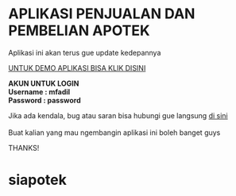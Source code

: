 <h1>APLIKASI PENJUALAN DAN PEMBELIAN APOTEK</h1>

Aplikasi ini akan terus gue update kedepannya

<a href="http://apotekara.herokuapp.com/">UNTUK DEMO APLIKASI BISA KLIK DISINI</a>

<strong>AKUN UNTUK LOGIN <br>
    Username : mfadil <br>
    Password : password
</strong>

Jika ada kendala, bug atau saran bisa hubungi gue langsung <a href="https://wa.me/6282152082404?text=Halo bro">di sini</a> <br> <br>
Buat kalian yang mau ngembangin aplikasi ini boleh banget guys

THANKS!
# siapotek
